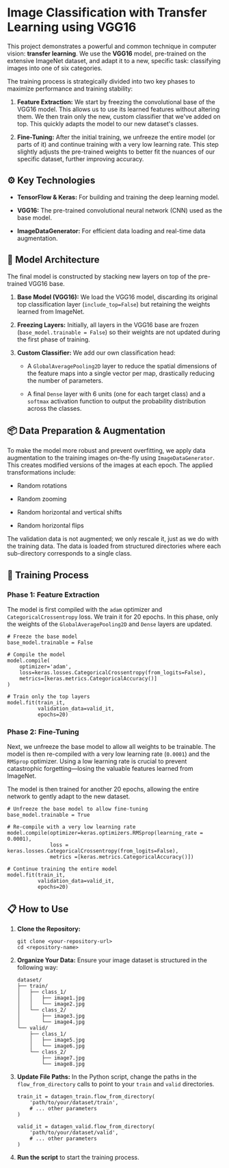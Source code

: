 # Image Classification with Transfer Learning using VGG16

This project demonstrates a powerful and common technique in computer vision: **transfer learning**. We use the **VGG16** model, pre-trained on the extensive ImageNet dataset, and adapt it to a new, specific task: classifying images into one of six categories.

The training process is strategically divided into two key phases to maximize performance and training stability:

1. **Feature Extraction:** We start by freezing the convolutional base of the VGG16 model. This allows us to use its learned features without altering them. We then train only the new, custom classifier that we've added on top. This quickly adapts the model to our new dataset's classes.

2. **Fine-Tuning:** After the initial training, we unfreeze the entire model (or parts of it) and continue training with a very low learning rate. This step slightly adjusts the pre-trained weights to better fit the nuances of our specific dataset, further improving accuracy.

## ⚙️ Key Technologies

* **TensorFlow & Keras:** For building and training the deep learning model.

* **VGG16:** The pre-trained convolutional neural network (CNN) used as the base model.

* **ImageDataGenerator:** For efficient data loading and real-time data augmentation.

## 🧠 Model Architecture

The final model is constructed by stacking new layers on top of the pre-trained VGG16 base.

1. **Base Model (VGG16):** We load the VGG16 model, discarding its original top classification layer (`include_top=False`) but retaining the weights learned from ImageNet.

2. **Freezing Layers:** Initially, all layers in the VGG16 base are frozen (`base_model.trainable = False`) so their weights are not updated during the first phase of training.

3. **Custom Classifier:** We add our own classification head:

   * A `GlobalAveragePooling2D` layer to reduce the spatial dimensions of the feature maps into a single vector per map, drastically reducing the number of parameters.

   * A final `Dense` layer with 6 units (one for each target class) and a `softmax` activation function to output the probability distribution across the classes.

## 📦 Data Preparation & Augmentation

To make the model more robust and prevent overfitting, we apply data augmentation to the training images on-the-fly using `ImageDataGenerator`. This creates modified versions of the images at each epoch. The applied transformations include:

* Random rotations

* Random zooming

* Random horizontal and vertical shifts

* Random horizontal flips

The validation data is not augmented; we only rescale it, just as we do with the training data. The data is loaded from structured directories where each sub-directory corresponds to a single class.

## 🚀 Training Process

### Phase 1: Feature Extraction

The model is first compiled with the `adam` optimizer and `CategoricalCrossentropy` loss. We train it for 20 epochs. In this phase, only the weights of the `GlobalAveragePooling2D` and `Dense` layers are updated.

```
# Freeze the base model
base_model.trainable = False

# Compile the model
model.compile(
    optimizer='adam',
    loss=keras.losses.CategoricalCrossentropy(from_logits=False),
    metrics=[keras.metrics.CategoricalAccuracy()]
)

# Train only the top layers
model.fit(train_it,
          validation_data=valid_it,
          epochs=20)

```

### Phase 2: Fine-Tuning

Next, we unfreeze the base model to allow all weights to be trainable. The model is then re-compiled with a very low learning rate (`0.0001`) and the `RMSprop` optimizer. Using a low learning rate is crucial to prevent catastrophic forgetting—losing the valuable features learned from ImageNet.

The model is then trained for another 20 epochs, allowing the entire network to gently adapt to the new dataset.

```
# Unfreeze the base model to allow fine-tuning
base_model.trainable = True

# Re-compile with a very low learning rate
model.compile(optimizer=keras.optimizers.RMSprop(learning_rate = 0.0001),
              loss = keras.losses.CategoricalCrossentropy(from_logits=False),
              metrics =[keras.metrics.CategoricalAccuracy()])

# Continue training the entire model
model.fit(train_it,
          validation_data=valid_it,
          epochs=20)

```

## 📋 How to Use

1. **Clone the Repository:**

   ```
   git clone <your-repository-url>
   cd <repository-name>
   
   ```

2. **Organize Your Data:** Ensure your image dataset is structured in the following way:

   ```
   dataset/
   ├── train/
   │   ├── class_1/
   │   │   ├── image1.jpg
   │   │   └── image2.jpg
   │   └── class_2/
   │       ├── image3.jpg
   │       └── image4.jpg
   └── valid/
       ├── class_1/
       │   ├── image5.jpg
       │   └── image6.jpg
       └── class_2/
           ├── image7.jpg
           └── image8.jpg
   
   ```

3. **Update File Paths:** In the Python script, change the paths in the `flow_from_directory` calls to point to your `train` and `valid` directories.

   ```
   train_it = datagen_train.flow_from_directory(
       'path/to/your/dataset/train',
       # ... other parameters
   )
   
   valid_it = datagen_valid.flow_from_directory(
       'path/to/your/dataset/valid',
       # ... other parameters
   )
   
   ```

4. **Run the script** to start the training process.

